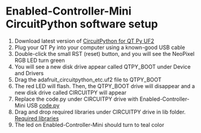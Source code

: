 # Enabled-Controller-Mini CircuitPython software setup

  1. Download latest version of [CircuitPython for QT Py UF2](https://circuitpython.org/board/qtpy_m0_haxpress/)
  2. Plug your QT Py into your computer using a known-good USB cable
  3. Double-click the small RST (reset) button, and you will see the NeoPixel RGB LED turn green
  4. You will see a new disk drive appear called QTPY_BOOT under Device and Drivers 
  5. Drag the adafruit_circuitpython_etc.uf2 file to QTPY_BOOT
  6. The red LED will flash. Then, the QTPY_BOOT drive will disappear and a new disk drive called CIRCUITPY will appear
  7. Replace the code.py under CIRCUITPY drive with Enabled-Controller-Mini USB [code.py](https://raw.githubusercontent.com/milador/Enabled-Controller-Mini/main/Software/CircuitPython/Enabled_Controller_Mini_USB_Software/code.py)
  8. Drag and drop required libraries under CIRCUITPY drive in lib folder. [Required libraries](https://github.com/milador/Enabled-Controller-Mini/tree/main/Software/CircuitPython/Enabled_Controller_Mini_USB_Software/lib)
  9. The led on Enabled-Controller-Mini should turn to teal color
